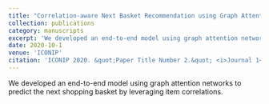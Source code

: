 ```yaml
---
title: "Correlation-aware Next Basket Recommendation using Graph Attention Networks"
collection: publications
category: manuscripts
excerpt: 'We developed an end-to-end model using graph attention networks to predict the next shopping basket by leveraging item correlations.'
date: 2020-10-1
venue: 'ICONIP'
citation: 'ICONIP 2020. &quot;Paper Title Number 2.&quot; <i>Journal 1</i>. 1(2).'
---
```


We developed an end-to-end model using graph attention networks to predict the next shopping basket by
leveraging item correlations.

